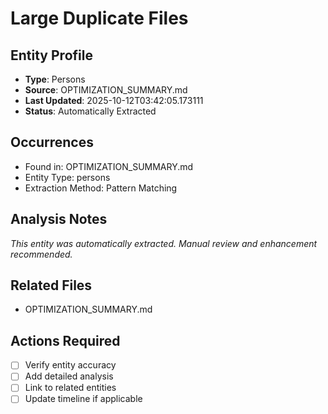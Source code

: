 # Large Duplicate Files

## Entity Profile
- **Type**: Persons
- **Source**: OPTIMIZATION_SUMMARY.md
- **Last Updated**: 2025-10-12T03:42:05.173111
- **Status**: Automatically Extracted

## Occurrences
- Found in: OPTIMIZATION_SUMMARY.md
- Entity Type: persons
- Extraction Method: Pattern Matching

## Analysis Notes
*This entity was automatically extracted. Manual review and enhancement recommended.*

## Related Files
- OPTIMIZATION_SUMMARY.md

## Actions Required
- [ ] Verify entity accuracy
- [ ] Add detailed analysis
- [ ] Link to related entities
- [ ] Update timeline if applicable
